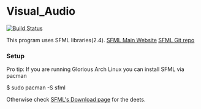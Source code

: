 # Visual_Audio
[![Build Status](https://travis-ci.org/teganburns/Visual_Audio.svg?branch=master)](https://travis-ci.org/teganburns/Visual_Audio)

This program uses SFML libraries(2.4). [SFML Main Website](http://www.sfml-dev.org/) [SFML Git repo](https://github.com/SFML/SFML)

### Setup

Pro tip: If you are running Glorious Arch Linux you can install SFML via pacman

$ sudo pacman -S sfml

Otherwise check [SFML's Download page](http://www.sfml-dev.org/download.php) for the deets.

